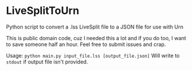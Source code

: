 # LiveSplitToUrn
Python script to convert a .lss LiveSplit file to a JSON file for use with Urn

This is public domain code, cuz I needed this a lot and if you do too, I want to save someone half an hour.
Feel free to submit issues and crap.

Usage: `python main.py input_file.lss [output_file.json]`
Will write to `stdout` if output file isn't provided.
